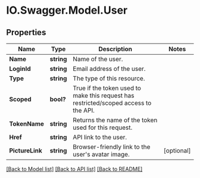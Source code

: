 # IO.Swagger.Model.User
## Properties

Name | Type | Description | Notes
------------ | ------------- | ------------- | -------------
**Name** | **string** | Name of the user. | 
**LoginId** | **string** | Email address of the user. | 
**Type** | **string** | The type of this resource. | 
**Scoped** | **bool?** | True if the token used to make this request has restricted/scoped access to the API. | 
**TokenName** | **string** | Returns the name of the token used for this request. | 
**Href** | **string** | API link to the user. | 
**PictureLink** | **string** | Browser-friendly link to the user&#x27;s avatar image. | [optional] 

[[Back to Model list]](../README.md#documentation-for-models) [[Back to API list]](../README.md#documentation-for-api-endpoints) [[Back to README]](../README.md)

